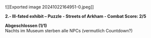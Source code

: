 ![[Exported image 20241022164951-0.jpeg]]

**2.- Ill-fated exhibit – Puzzle - Streets of Arkham - Combat Score: 2/5**  
  
**Abgeschlossen (1/1)**  
Nachts im Museum sterben alle NPCs (vermutlich Countdown?)